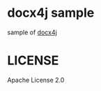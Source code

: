 docx4j sample
=============

sample of [docx4j](https://github.com/plutext/docx4j)


LICENSE
=======

Apache License 2.0
